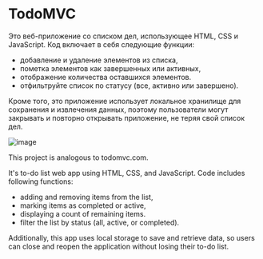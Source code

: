 # TodoMVC
Это веб-приложение со списком дел, использующее HTML, CSS и JavaScript. Код включает в себя следующие функции:
- добавление и удаление элементов из списка,
- пометка элементов как завершенных или активных,
- отображение количества оставшихся элементов.
- отфильтруйте список по статусу (все, активно или завершено).

Кроме того, это приложение использует локальное хранилище для сохранения и извлечения данных, поэтому пользователи 
могут закрывать и повторно открывать приложение, не теряя свой список дел.

![image](https://user-images.githubusercontent.com/65140786/211311533-29f0abe4-ae7b-4478-bb02-9ab55e31f368.png)

This project is analogous to todomvc.com. 

It's to-do list web app using HTML, CSS, and JavaScript. Code includes following functions:
-  adding and removing items from the list, 
- marking items as completed or active, 
- displaying a count of remaining items. 
- filter the list by status (all, active, or completed). 

Additionally, this app uses local storage to save and retrieve data, so users can close and reopen the application without losing their to-do list.



